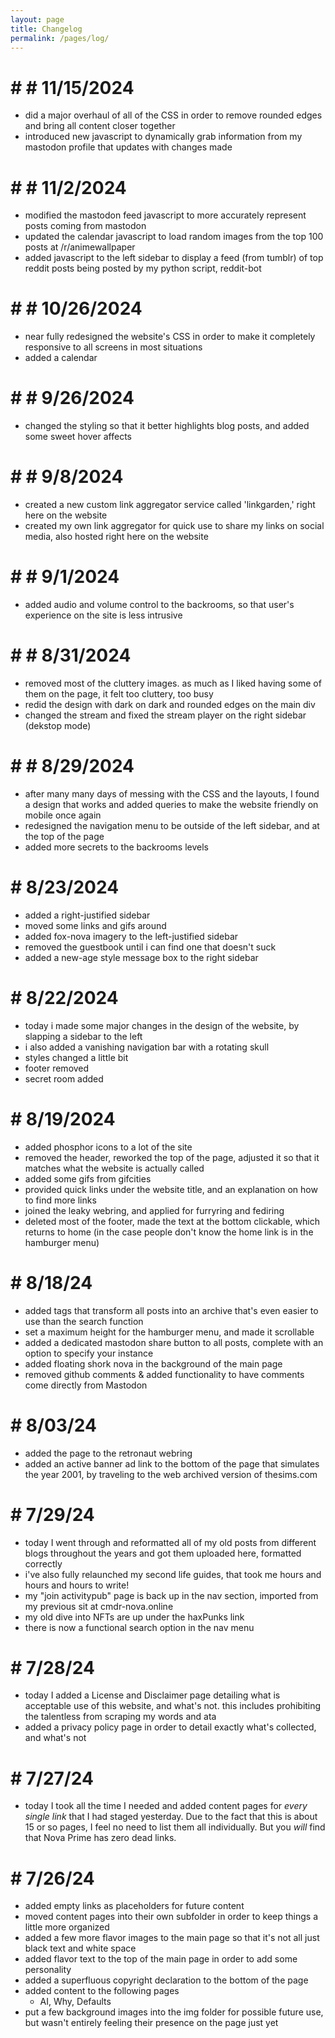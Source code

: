 ```yaml
---
layout: page
title: Changelog
permalink: /pages/log/
---
```


# # # 11/15/2024

- did a major overhaul of all of the CSS in order to remove rounded edges and bring all content closer together
- introduced new javascript to dynamically grab information from my mastodon profile that updates with changes made

# # # 11/2/2024

- modified the mastodon feed javascript to more accurately represent posts coming from mastodon
- updated the calendar javascript to load random images from the top 100 posts at /r/animewallpaper
- added javascript to the left sidebar to display a feed (from tumblr) of top reddit posts being posted by my python script, reddit-bot

# # # 10/26/2024

- near fully redesigned the website's CSS in order to make it completely responsive to all screens in most situations
- added a calendar

# # # 9/26/2024

- changed the styling so that it better highlights blog posts, and added some sweet hover affects

# # # 9/8/2024

- created a new custom link aggregator service called 'linkgarden,' right here on the website
- created my own link aggregator for quick use to share my links on social media, also hosted right here on the website

# # # 9/1/2024

- added audio and volume control to the backrooms, so that user's experience on the site is less intrusive

# # # 8/31/2024

- removed most of the cluttery images. as much as I liked having some of them on the page, it felt too cluttery, too busy
- redid the design with dark on dark and rounded edges on the main div
- changed the stream and fixed the stream player on the right sidebar (dekstop mode)

# # # 8/29/2024

- after many many days of messing with the CSS and the layouts, I found a design that works and added queries to make the website friendly on mobile once again
- redesigned the navigation menu to be outside of the left sidebar, and at the top of the page
- added more secrets to the backrooms levels

# # 8/23/2024

- added a right-justified sidebar
- moved some links and gifs around
- added fox-nova imagery to the left-justified sidebar
- removed the guestbook until i can find one that doesn't suck
- added a new-age style message box to the right sidebar

# # 8/22/2024

- today i made some major changes in the design of the website, by slapping a sidebar to the left
- i also added a vanishing navigation bar with a rotating skull
- styles changed a little bit
- footer removed
- secret room added

# # 8/19/2024

- added phosphor icons to a lot of the site
- removed the header, reworked the top of the page, adjusted it so that it matches what the website is actually called
- added some gifs from gifcities
- provided quick links under the website title, and an explanation on how to find more links
- joined the leaky webring, and applied for furryring and fediring
- deleted most of the footer, made the text at the bottom clickable, which returns to home (in the case people don't know the home link is in the hamburger menu)

# # 8/18/24

- added tags that transform all posts into an archive that's even easier to use than the search function
- set a maximum height for the hamburger menu, and made it scrollable
- added a dedicated mastodon share button to all posts, complete with an option to specify your instance
- added floating shork nova in the background of the main page
- removed github comments & added functionality to have comments come directly from Mastodon

# # 8/03/24

- added the page to the retronaut webring
- added an active banner ad link to the bottom of the page that simulates the year 2001, by traveling to the web archived version of thesims.com

# # 7/29/24

- today I went through and reformatted all of my old posts from different blogs throughout the years and got them uploaded here, formatted correctly
- i've also fully relaunched my second life guides, that took me hours and hours and hours to write!
- my "join activitypub" page is back up in the nav section, imported from my previous sit at cmdr-nova.online
- my old dive into NFTs are up under the haxPunks link
- there is now a functional search option in the nav menu

# # 7/28/24

- today I added a License and Disclaimer page detailing what is acceptable use of this website, and what's not. this includes prohibiting the talentless from scraping my words and ata
- added a privacy policy page in order to detail exactly what's collected, and what's not

# # 7/27/24

- today I took all the time I needed and added content pages for *every single link* that I had staged yesterday. Due to the fact that this is about 15 or so pages, I feel no need to list them all individually. But you *will* find that Nova Prime has zero dead links.

# # 7/26/24

- added empty links as placeholders for future content
- moved content pages into their own subfolder in order to keep things a little more organized
- added a few more flavor images to the main page so that it's not all just black text and white space
- added flavor text to the top of the main page in order to add some personality
- added a superfluous copyright declaration to the bottom of the page
- added content to the following pages
  * AI, Why, Defaults
- put a few background images into the img folder for possible future use, but wasn't entirely feeling their presence on the page just yet